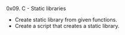 0x09. C - Static libraries
* Create static library from given functions.
* Create a script that creates a static library.
